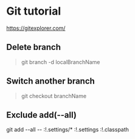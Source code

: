 # Git tutorial
https://gitexplorer.com/

## Delete branch
> git branch -d localBranchName

## Switch another branch
> git checkout branchName

## Exclude add(--all)
git add --all -- :!.settings/* :!.settings :!.classpath
